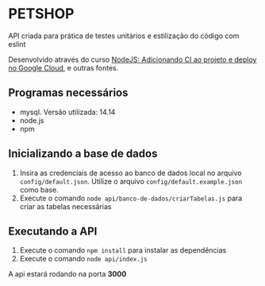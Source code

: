 # PETSHOP

API criada para prática de testes unitários e estilização do código com eslint

Desenvolvido através do curso 
[NodeJS: Adicionando CI ao projeto e deploy no Google Cloud](https://www.alura.com.br/curso-online-nodejs-adicionando-ci-projeto-deploy-google-cloud), e outras fontes.

## Programas necessários

- mysql. Versão utilizada: 14.14
- node.js
- npm

## Inicializando a base de dados

1. Insira as credenciais de acesso ao banco de dados local no arquivo ```config/default.json```. Utilize o arquivo ```config/default.example.json``` como base.
2. Execute o comando ```node api/banco-de-dados/criarTabelas.js``` para criar as tabelas necessárias

## Executando a API

1. Execute o comando ```npm install``` para instalar as dependências
2. Execute o comando ```node api/index.js```

A api estará rodando na porta **3000**

